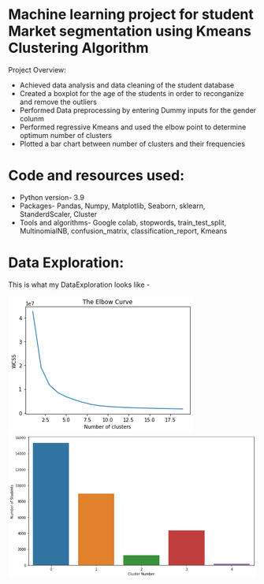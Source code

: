 # Machine learning project for student Market segmentation using Kmeans Clustering Algorithm 
Project Overview:
<ul>
<li> Achieved data analysis and data cleaning of the student database  </li>
  <li> Created a boxplot for the age of the students in order to reconganize and remove the outliers </li>
  <li> Performed Data preprocessing by entering Dummy inputs for the gender colunm </li>
  <li> Performed regressive Kmeans and used the elbow point to determine optimum number of clusters </li>
  <li> Plotted a bar chart between number of clusters and their frequencies </li> 
</ul>

# Code and resources used:
<ul>
  <li>Python version- 3.9</li>
  <li>Packages- Pandas, Numpy, Matplotlib, Seaborn, sklearn, StanderdScaler, Cluster</li>
  <li> Tools and algorithms- Google colab, stopwords, train_test_split, MultinomialNB, confusion_matrix, classification_report, Kmeans </li> 
</ul>

# Data Exploration:
This is what my DataExploration looks like -

![newplot](/images/sms-1.png)
![newplot (1)](/images/sms-2.png)



